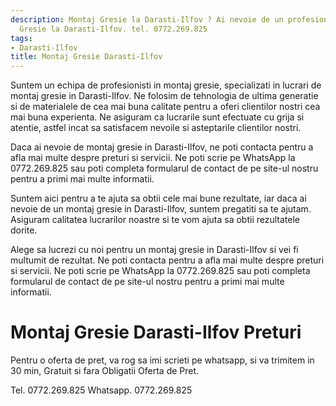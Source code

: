 ```yaml
---
description: Montaj Gresie la Darasti-Ilfov ? Ai nevoie de un profesionist in Montaj
  Gresie la Darasti-Ilfov. tel. 0772.269.825
tags:
- Darasti-Ilfov
title: Montaj Gresie Darasti-Ilfov
---
```



Suntem un echipa de profesionisti in montaj gresie, specializati in lucrari de montaj gresie in Darasti-Ilfov. Ne folosim de tehnologia de ultima generatie si de materialele de cea mai buna calitate pentru a oferi clientilor nostri cea mai buna experienta. Ne asiguram ca lucrarile sunt efectuate cu grija si atentie, astfel incat sa satisfacem nevoile si asteptarile clientilor nostri. 

Daca ai nevoie de montaj gresie in Darasti-Ilfov, ne poti contacta pentru a afla mai multe despre preturi si servicii. Ne poti scrie pe WhatsApp la 0772.269.825 sau poti completa formularul de contact de pe site-ul nostru pentru a primi mai multe informatii. 

Suntem aici pentru a te ajuta sa obtii cele mai bune rezultate, iar daca ai nevoie de un montaj gresie in Darasti-Ilfov, suntem pregatiti sa te ajutam. Asiguram calitatea lucrarilor noastre si te vom ajuta sa obtii rezultatele dorite. 

Alege sa lucrezi cu noi pentru un montaj gresie in Darasti-Ilfov si vei fi multumit de rezultat. Ne poti contacta pentru a afla mai multe despre preturi si servicii. Ne poti scrie pe WhatsApp la 0772.269.825 sau poti completa formularul de contact de pe site-ul nostru pentru a primi mai multe informatii.

# Montaj Gresie Darasti-Ilfov Preturi
Pentru o oferta de pret, va rog sa imi scrieti pe whatsapp, si va trimitem in 30 min, Gratuit si fara Obligatii Oferta de Pret.

Tel. 0772.269.825
Whatsapp. 0772.269.825